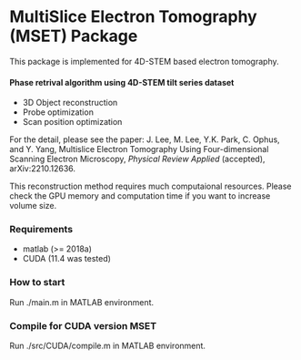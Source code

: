 # MultiSlice Electron Tomography (MSET) Package

This package is implemented for 4D-STEM based electron tomography.

#### Phase retrival algorithm using 4D-STEM tilt series dataset
- 3D Object reconstruction
- Probe optimization
- Scan position optimization

For the detail, please see the paper: J. Lee, M. Lee, Y.K. Park, C. Ophus, and Y. Yang, Multislice Electron Tomography Using Four-dimensional Scanning Electron Microscopy, *Physical Review Applied* (accepted), arXiv:2210.12636.

This reconstruction method requires much computaional resources.
Please check the GPU memory and computation time if you want to increase volume size.


### Requirements
- matlab (>= 2018a)
- CUDA (11.4 was tested)

### How to start
Run ./main.m in MATLAB environment.

### Compile for CUDA version MSET
Run ./src/CUDA/compile.m in MATLAB environment.


